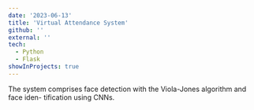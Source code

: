```yaml
---
date: '2023-06-13'
title: 'Virtual Attendance System'
github: ''
external: ''
tech:
  - Python
  - Flask
showInProjects: true
---
```


The system comprises face detection with the Viola-Jones algorithm and face iden- tification using CNNs.
